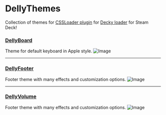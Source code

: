 # DellyThemes

Collection of themes for [CSSLoader plugin](https://github.com/suchmememanyskill/SDH-CssLoader) for [Decky loader](https://github.com/SteamDeckHomebrew/decky-loader) for Steam Deck!

### [DellyBoard](https://github.com/Dellyare/DellyThemes/tree/main/DellyBoard)
Theme for default keyboard in Apple style.
![Image](https://github.com/suchmememanyskill/CssLoader-ThemeDb/raw/main/images/Dellyare/DellyBoard.jpg "DellyBoard")

___

### [DellyFooter](https://github.com/Dellyare/DellyThemes/tree/main/DellyFooter)
Footer theme with many effects and customization options.
![Image](https://github.com/suchmememanyskill/CssLoader-ThemeDb/raw/main/images/Dellyare/DellyFooter.jpg "DellyFooter")

___

### [DellyVolume](https://github.com/Dellyare/DellyThemes/tree/main/DellyVolume)
Footer theme with many effects and customization options.
![Image](https://github.com/suchmememanyskill/CssLoader-ThemeDb/raw/main/images/Dellyare/DellyVolume.jpg "DellyVolume")
